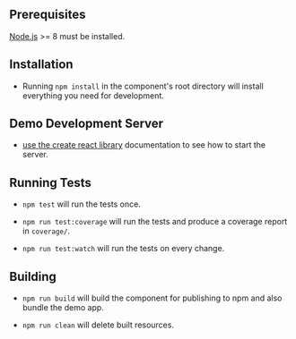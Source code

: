 ## Prerequisites

[Node.js](http://nodejs.org/) >= 8 must be installed.

## Installation

- Running `npm install` in the component's root directory will install everything you need for development.

## Demo Development Server

-  [use the create react library](https://github.com/transitive-bullshit/create-react-library) documentation to see how to start the server.

## Running Tests

- `npm test` will run the tests once.

- `npm run test:coverage` will run the tests and produce a coverage report in `coverage/`.

- `npm run test:watch` will run the tests on every change.

## Building

- `npm run build` will build the component for publishing to npm and also bundle the demo app.

- `npm run clean` will delete built resources.
